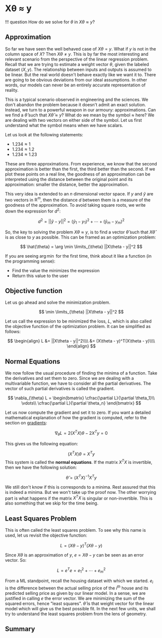 # Xθ ≈ y

!!! question
    How do we solve for $\theta$ in $X\theta \approx y$?



## Approximation

So far we have seen the well behaved case of $X\theta = y$. What if $y$ is not in the column space of $X$? Then $X\theta \neq y$. This is by far the most interesting and relevant scenario from the perspective of the linear regression problem. Recall that we are trying to estimate a weight vector $\theta$, given the labeled dataset $(X, y)$. The relationship between inputs and outputs is assumed to be linear. But the real world doesn't behave exactly like we want it to. There are going to be obvious deviations from our ideal assumptions. In other words, our models can never be an entirely accurate representation of reality.

This is a typical scenario observed in engineering and the sciences. We don't abandon the problem because it doesn't admit an exact solution. Instead, we turn to a powerful weapon in our armoury: approximations. Can we find a $\hat{\theta}$ such that $X \hat{\theta} \approx y$? What do we mean by the symbol $\approx$ here? We are dealing with two vectors on either side of the symbol. Let us first understand what the symbol means when we have scalars.

Let us look at the following statements:

- $1.234 \approx 1$
- $1.234 \approx 1.2$
- $1.234 \approx 1.23$

These are three approximations. From experience, we know that the second approximation is better than the first, the third better than the second. If we plot these points on a real line, the goodness of an approximation can be interpreted using the distance between the original point and its approximation: smaller the distance, better the approximation.

This very idea is extended to an $n$ dimensional vector space. If $y$ and $\hat{y}$ are two vectors in $\mathbb{R}^m$, then the distance $d$ between them is a measure of the goodness of the approximation. To avoid taking square roots, we write down the expression for $d^2$:


$$
d^2 = ||\hat{y} - y||^2 = (\hat{y}_1 - y_1)^2 + \cdots + (\hat{y}_m - y_m)^2
$$


So, the key to solving the problem $X\theta \approx y$, is to find a vector $\hat{\theta}$ such that $X\hat{\theta}$ is as close to $y$ as possible. This can be framed as an optimization problem:


$$
\hat{\theta} = \arg \min \limits_{\theta} ||X\theta - y||^2
$$


If you are seeing $\arg \min$ for the first time, think about it like a function (in the programming sense):

- Find the value the minimizes the expression
- Return this value to the user



## Objective function

Let us go ahead and solve the minimization problem.


$$
\min \limits_{\theta} ||X\theta - y||^2
$$


Let us call the expression to be minimized the loss, $L$, which is also called the objective function of the optimization problem. It can be simplified as follows:


$$
\begin{align}
L &= ||X\theta - y||^2\\\\
&= (X\theta - y)^T(X\theta - y)\\\\
\end{align}
$$



## Normal Equations

We now follow the usual procedure of finding the minima of a function. Take the derivatives and set them to zero. Since we are dealing with a multivariable function, we have to consider all the partial derivatives. The vector of such partial derivatives is called the gradient.


$$
\nabla_{\theta} L = \begin{bmatrix}
\cfrac{\partial L}{\partial \theta_1}\\
\vdots\\
\cfrac{\partial L}{\partial \theta_n}
\end{bmatrix}
$$


Let us now compute the gradient and set it to zero. If you want a detailed mathematical explanation of how the gradient is computed, refer to the section on [gradients](../appendix/gradients.md):



$$
\nabla_{\theta} L = 2(X^TX)\theta - 2X^Ty = 0
$$



This gives us the following equation:

$$
(X^TX) \theta = X^Ty
$$
This system is called the **normal equations**. If the matrix $X^TX$ is invertible, then we have the following solution:


$$
\hat{\theta} = (X^TX)^{-1} X^Ty
$$


We still don't know if this is corresponds to a minima. Rest assured that this is indeed a minima. But we won't take up the proof now. The other worrying part is what happens if the matrix $X^TX$ is singular or non-invertible. This is also something that we skip for the time being.



## Least Squares Problem

This is often called the least squares problem. To see why this name is used, let us revisit the objective function:


$$
L = (X\theta - y)^T (X\theta - y)
$$


Since $X\theta$ is an approximation of $y$, $e = X\theta - y$ can be seen as an error vector. So:


$$
L = e^T e = e_1^2 + \cdots + e_m^2
$$


From a ML standpoint, recall the housing dataset with which we started. $e_i$ is the difference between the actual selling price of the $i^{th}$ house and its predicted selling price as given by our linear model. In a sense, we are justified in calling $e$ the error vector. We are minimizing the sum of the squared errors, hence "least squares". $\hat{\theta}$ is that weight vector for the linear model which will give us the best possible fit. In the next few units, we shall try to understand the least squares problem from the lens of geometry.



## Summary

